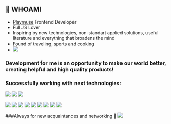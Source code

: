 ## 👋 WHOAMI

- [Playmuse](https://playmuse.org) Frontend Developer
- Full JS Lover
- Inspiring by new technologies, non-standart applied solutions, useful literature and everything that broadens the mind
- Found of traveling, sports and cooking
- [<img src="https://img.shields.io/badge/Writing music-FF3300?style=flat-square&logo=SoundCloud&logoColor=white"/>](https://soundcloud.com/sun_rhythms)

### Development for me is an opportunity to make our world better, creating helpful and high quality products!

### Successfully working with next technologies:
<img src="https://img.shields.io/badge/JavaScript-343434?style=for-the-badge&logo=JavaScript&logoColor=F7DF1E"/> <img src="https://img.shields.io/badge/React-696969?style=for-the-badge&logo=React&logoColor=343434"/> <img src="https://img.shields.io/badge/HTML5-696969?style=for-the-badge&logo=HTML5&logoColor=343434"/>


<img src="https://img.shields.io/badge/CSS3-696969?style=for-the-badge&logo=CSS3&logoColor=343434"/>
<img src="https://img.shields.io/badge/Sass-696969?style=for-the-badge&logo=Sass&logoColor=343434"/>
<img src="https://img.shields.io/badge/Bootstrap-696969?style=for-the-badge&logo=Bootstrap&logoColor=343434"/>
<img src="https://img.shields.io/badge/CSS3-696969?style=for-the-badge&logo=CSS3&logoColor=1572B6"/>
<img src="https://img.shields.io/badge/CSS3-696969?style=for-the-badge&logo=CSS3&logoColor=1572B6"/>
<img src="https://img.shields.io/badge/CSS3-696969?style=for-the-badge&logo=CSS3&logoColor=1572B6"/>
<img src="https://img.shields.io/badge/CSS3-696969?style=for-the-badge&logo=CSS3&logoColor=1572B6"/>
<img src="https://img.shields.io/badge/CSS3-696969?style=for-the-badge&logo=CSS3&logoColor=1572B6"/>
<img src="https://img.shields.io/badge/CSS3-696969?style=for-the-badge&logo=CSS3&logoColor=1572B6"/>





###Always for new acquaintances and networking 👋
<img src="https://img.shields.io/badge/HTML5-E34F26?style=for-the-badge&logo=HTML5&logoColor=white"/>
